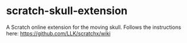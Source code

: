 # scratch-skull-extension
A Scratch online extension for the moving skull. Follows the instructions here: https://github.com/LLK/scratchx/wiki
